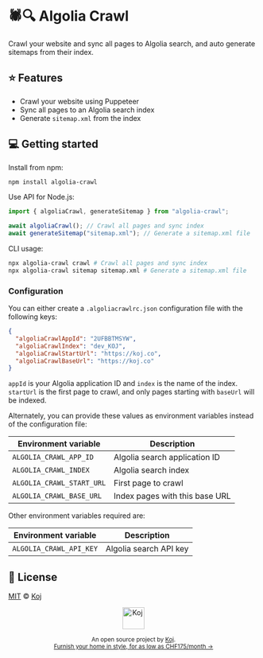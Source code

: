 # 🕷️🔍 Algolia Crawl

Crawl your website and sync all pages to Algolia search, and auto generate sitemaps from their index.

## ⭐️ Features

- Crawl your website using Puppeteer
- Sync all pages to an Algolia search index
- Generate `sitemap.xml` from the index

## 💻 Getting started

Install from npm:

```bash
npm install algolia-crawl
```

Use API for Node.js:

```ts
import { algoliaCrawl, generateSitemap } from "algolia-crawl";

await algoliaCrawl(); // Crawl all pages and sync index
await generateSitemap("sitemap.xml"); // Generate a sitemap.xml file
```

CLI usage:

```bash
npx algolia-crawl crawl # Crawl all pages and sync index
npx algolia-crawl sitemap sitemap.xml # Generate a sitemap.xml file
```

### Configuration

You can either create a `.algoliacrawlrc.json` configuration file with the following keys:

```json
{
  "algoliaCrawlAppId": "2UFBBTMSYW",
  "algoliaCrawlIndex": "dev_KOJ",
  "algoliaCrawlStartUrl": "https://koj.co",
  "algoliaCrawlBaseUrl": "https://koj.co"
}
```

`appId` is your Algolia application ID and `index` is the name of the index. `startUrl` is the first page to crawl, and only pages starting with `baseUrl` will be indexed.

Alternately, you can provide these values as environment variables instead of the configuration file:

| Environment variable      | Description                    |
| ------------------------- | ------------------------------ |
| `ALGOLIA_CRAWL_APP_ID`    | Algolia search application ID  |
| `ALGOLIA_CRAWL_INDEX`     | Algolia search index           |
| `ALGOLIA_CRAWL_START_URL` | First page to crawl            |
| `ALGOLIA_CRAWL_BASE_URL`  | Index pages with this base URL |

Other environment variables required are:

| Environment variable    | Description            |
| ----------------------- | ---------------------- |
| `ALGOLIA_CRAWL_API_KEY` | Algolia search API key |

## 📄 License

[MIT](./LICENSE) © [Koj](https://koj.co)

<p align="center">
  <a href="https://koj.co">
    <img width="44" alt="Koj" src="https://kojcdn.com/v1598284251/website-v2/koj-github-footer_m089ze.svg">
  </a>
</p>
<p align="center">
  <sub>An open source project by <a href="https://koj.co">Koj</a>. <br> <a href="https://koj.co">Furnish your home in style, for as low as CHF175/month →</a></sub>
</p>
